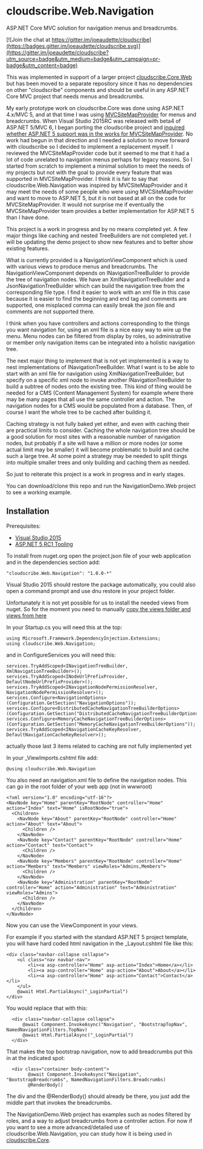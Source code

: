 # cloudscribe.Web.Navigation
ASP.NET Core MVC solution for navigation menus and breadcrumbs.

[![Join the chat at https://gitter.im/joeaudette/cloudscribe](https://badges.gitter.im/joeaudette/cloudscribe.svg)](https://gitter.im/joeaudette/cloudscribe?utm_source=badge&utm_medium=badge&utm_campaign=pr-badge&utm_content=badge)

This was implemented in support of a larger project [cloudscribe.Core.Web](https://github.com/joeaudette/cloudscribe/) but has been moved to a separate repository since it has no dependencies on other "cloudscribe" components and should be useful in any ASP.NET Core MVC project that needs menus and breadcrumbs.

My early prototype work on cloudscribe.Core was done using ASP.NET 4.x/MVC 5, and at that time I was using [MVCSiteMapProvider](https://github.com/maartenba/MvcSiteMapProvider) for menus and breadcrumbs. When Visual Studio 2015RC was released with beta4 of ASP.NET 5/MVC 6, I began porting the cloudscribe project and [inquired whether ASP.NET 5 support was in the works for MVCSiteMapProvider](https://github.com/maartenba/MvcSiteMapProvider/issues/394). No work had begun in that direction and I needed a solution to move forward with cloudscribe so I decided to implement a replacement myself. I reviewed the MVCSiteMapProvider code but it seemed to me that it had a lot of code unrelated to navigation menus perhaps for legacy reasons. So I started from scratch to implement a minimal solution to meet the needs of my projects but not with the goal to provide every feature that was supported in MVCSiteMapProvider. I think it is fair to say that cloudscribe.Web.Navigation was inspired by MVCSiteMapProvider and it may meet the needs of some people who were using MVCSiteMapProvider and want to move to ASP.NET 5, but it is not based at all on the code for MVCSiteMapProvider. It would not surprise me if eventually the MVCSiteMapProvider team provides a better implementation for ASP.NET 5 than I have done.

This project is a work in progress and by no means completed yet. A few major things like caching and nested TreeBuilders are not completed yet. I will be updating the demo project to show new features and to better show existing features.

What is currently provided is a NavigationViewComponent which is used with various views to produce menus and breadcrumbs. The NavigationViewComponent depends on INavigationTreeBuilder to provide the tree of navigation nodes. We have an XmlNavigationTreeBuilder and a JsonNavigationTreeBuilder which can build the navigation tree from the corresponding file type. I find it easier to work with an xml file in this case because it is easier to find the beginning and end tag and comments are supported, one misplaced comma can easily break the json file and comments are not supported there.

I think when you have controllers and actions corresponding to the things you want navigation for, using an xml file is a nice easy way to wire up the menu. Menu nodes can be filtered from display by roles, so administrative or member only navigation items can be integrated into a holistic navigation tree.

The next major thing to implement that is not yet implemented is a way to nest implementations of INavigationTreeBuilder. What I want is to be able to start with an xml file for navigation using XmlNavigationTreeBuilder, but specify on a specific xml node to invoke another INavigationTreeBuilder to build a subtree of nodes onto the existing tree. This kind of thing would be needed for a CMS (Content Management System) for example where there may be many pages that all use the same controller and action. The navigation nodes for a CMS would be populated from a database. Then, of course I want the whole tree to be cached after building it.

Caching strategy is not fully baked yet either, and even with caching their are practical limits to consider. Caching the whole navigation tree should be a good solution for most sites with a reasonable number of navigation nodes, but probably if a site will have a million or more nodes (or some actual limit may be smaller) it will become problematic to build and cache such a large tree. At some point a strategy may be needed to split things into multiple smaller trees and only building and caching them as needed.

So just to reiterate this project is a work in progress and in early stages.

You can download/clone this repo and run the NavigationDemo.Web project to see a working example.

## Installation

Prerequisites:

*  [Visual Studio 2015](https://www.visualstudio.com/en-us/downloads) 
*  [ASP.NET 5 RC1 Tooling](https://get.asp.net/) 

To install from nuget.org open the project.json file of your web application and in the dependencies section add:

    "cloudscribe.Web.Navigation": "1.0.0-*"
    
Visual Studio 2015 should restore the package automatically, you could also open a command prompt and use dnu restore in your project folder.

Unfortunately it is not yet possible for us to install the needed views from nuget. So for the moment you need to manually [copy the views folder and views from here](https://github.com/joeaudette/cloudscribe.Web.Navigation/tree/master/src/cloudscribe.Web.Navigation/content)

In your Startup.cs you will need this at the top: 

    using Microsoft.Framework.DependencyInjection.Extensions;
    using cloudscribe.Web.Navigation;

and in ConfigureServices you will need this:

    services.TryAddScoped<INavigationTreeBuilder, XmlNavigationTreeBuilder>();
    services.TryAddScoped<INodeUrlPrefixProvider, DefaultNodeUrlPrefixProvider>();
    services.TryAddScoped<INavigationNodePermissionResolver, NavigationNodePermissionResolver>();
    services.Configure<NavigationOptions>(Configuration.GetSection("NavigationOptions"));
    services.Configure<DistributedCacheNavigationTreeBuilderOptions>(Configuration.GetSection("DistributedCacheNavigationTreeBuilderOptions"));
    services.Configure<MemoryCacheNavigationTreeBuilderOptions>(Configuration.GetSection("MemoryCacheNavigationTreeBuilderOptions"));
    services.TryAddScoped<INavigationCacheKeyResolver, DefaultNavigationCacheKeyResolver>();

actually those last 3 items related to caching are not fully implemented yet

In your _ViewImports.cshtml file add:

    @using cloudscribe.Web.Navigation

You also need an navigation.xml file to define the navigation nodes. This can go in the root folder of your web app (not in wwwroot)

    <?xml version="1.0" encoding="utf-16"?>
    <NavNode key="Home" parentKey="RootNode" controller="Home" action="Index" text="Home" isRootNode="true">
      <Children>
        <NavNode key="About" parentKey="RootNode" controller="Home" action="About" text="About">
          <Children />
        </NavNode>
        <NavNode key="Contact" parentKey="RootNode" controller="Home" action="Contact" text="Contact">
          <Children />
        </NavNode>
        <NavNode key="Members" parentKey="RootNode" controller="Home" action="Members" text="Members" viewRoles="Admins,Members">
          <Children />
        </NavNode>
        <NavNode key="Administration" parentKey="RootNode" controller="Home" action="Administration" text="Administration" viewRoles="Admins">
          <Children />
        </NavNode>
      </Children>
    </NavNode>
    
Now you can use the ViewComponent in your views.

For example if you started with the standard ASP.NET 5 project template, you will have hard coded html navigation in the _Layout.cshtml file like this:

    <div class="navbar-collapse collapse">
        <ul class="nav navbar-nav">
            <li><a asp-controller="Home" asp-action="Index">Home</a></li>
            <li><a asp-controller="Home" asp-action="About">About</a></li>
            <li><a asp-controller="Home" asp-action="Contact">Contact</a></li>
        </ul>
        @await Html.PartialAsync("_LoginPartial")
    </div>
  
  You would replace that with this:
  
      <div class="navbar-collapse collapse">
          @await Component.InvokeAsync("Navigation", "BootstrapTopNav", NamedNavigationFilters.TopNav) 
          @await Html.PartialAsync("_LoginPartial")
      </div>
  
  That makes the top bootstrap navigation, now to add breadcrumbs put this in at the indicated spot:
  
      <div class="container body-content">
            @await Component.InvokeAsync("Navigation", "BootstrapBreadcrumbs", NamedNavigationFilters.Breadcrumbs)
            @RenderBody()

The div and the @RenderBody() should already be there, you just add the middle part that invokes the breadcrumbs.

The NavigationDemo.Web project has examples such as nodes filtered by roles, and a way to adjust breadcrumbs from a controller action. For now if you want to see a more advanced/detailed use of cloudscribe.Web.Navigation, you can study how it is being used in [cloudscribe.Core](https://github.com/joeaudette/cloudscribe).
